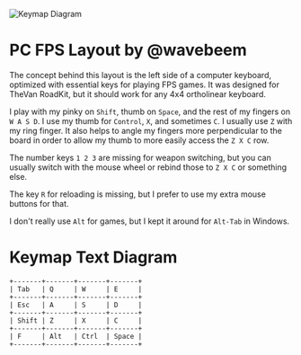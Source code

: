 ![Keymap Diagram](https://i.imgur.com/hRjbhEn.png)

# PC FPS Layout by @wavebeem

The concept behind this layout is the left side of a computer keyboard,
optimized with essential keys for playing FPS games. It was designed for TheVan
RoadKit, but it should work for any 4x4 ortholinear keyboard.

I play with my pinky on `Shift`, thumb on `Space`, and the rest of my fingers on
`W A S D`. I use my thumb for `Control`, `X`, and sometimes `C`. I usually use
`Z` with my ring finger. It also helps to angle my fingers more perpendicular to
the board in order to allow my thumb to more easily access the `Z X C` row.

The number keys `1 2 3` are missing for weapon switching, but you can usually
switch with the mouse wheel or rebind those to `Z X C` or something else.

The key `R` for reloading is missing, but I prefer to use my extra mouse buttons
for that.

I don't really use `Alt` for games, but I kept it around for `Alt-Tab` in
Windows.

# Keymap Text Diagram

```
+-------+-------+-------+-------+
| Tab   | Q     | W     | E     |
+-------+-------+-------+-------+
| Esc   | A     | S     | D     |
+-------+-------+-------+-------+
| Shift | Z     | X     | C     |
+-------+-------+-------+-------+
| F     | Alt   | Ctrl  | Space |
+-------+-------+-------+-------+
```
